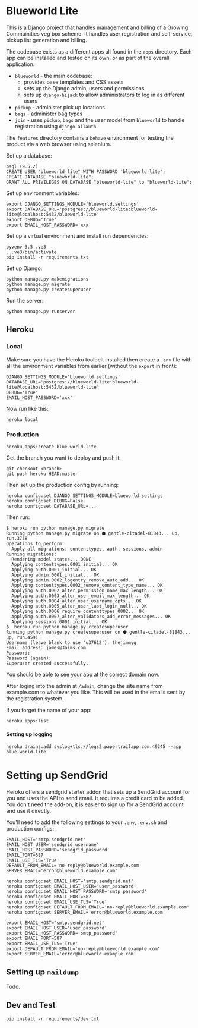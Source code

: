 # Blueworld Lite

This is a Django project that handles management and billing of a Growing
Commuinities veg box scheme. It handles user registration and self-service,
pickup list generation and billing.

The codebase exists as a different apps all found in the `apps` directory. Each app can be installed and tested on its own, or as part of the overall application.

* `blueworld` - the main codebase:
  * provides base templates and CSS assets
  * sets up the Django admin, users and permissions
  * sets up `django-hijack` to allow administrators to log in as different users
* `pickup` - administer pick up locations
* `bags` - administer bag types
* `join` - uses `pickup`, `bags` and the user model from `blueworld` to handle registration using `django-allauth`

The `features` directory contains a `behave` environment for testing the
product via a web browser using selenium.

Set up a database:

```
psql (9.5.2)
CREATE USER "blueworld-lite" WITH PASSWORD 'blueworld-lite';
CREATE DATABASE "blueworld-lite";
GRANT ALL PRIVILEGES ON DATABASE "blueworld-lite" to "blueworld-lite";
```

Set up environment variables:

```
export DJANGO_SETTINGS_MODULE='blueworld.settings'
export DATABASE_URL='postgres://blueworld-lite:blueworld-lite@localhost:5432/blueworld-lite'
export DEBUG='True'
export EMAIL_HOST_PASSWORD='xxx'
```

Set up a virtual environment and install run dependencies:

```
pyvenv-3.5 .ve3
. .ve3/bin/activate
pip install -r requirements.txt
```

Set up Django:

```
python manage.py makemigrations
python manage.py migrate
python manage.py createsuperuser
```

Run the server:

```
python manage.py runserver
```


## Heroku

### Local

Make sure you have the Heroku toolbelt installed then create a `.env` file with all the environment variables from earlier (without the `export` in front):

```
DJANGO_SETTINGS_MODULE='blueworld.settings'
DATABASE_URL='postgres://blueworld-lite:blueworld-lite@localhost:5432/blueworld-lite'
DEBUG='True'
EMAIL_HOST_PASSWORD='xxx'
```

Now run like this:

```
heroku local
```

### Production


```
heroku apps:create blue-world-lite
```

Get the branch you want to deploy and push it:

```
git checkout <branch>
git push heroku HEAD:master
```

Then set up the production config by running:

```
heroku config:set DJANGO_SETTINGS_MODULE=blueworld.settings
heroku config:set DEBUG=False
heroku config:set DATABASE_URL=...
```

Then run:

```
$ heroku run python manage.py migrate
Running python manage.py migrate on ⬢ gentle-citadel-81843... up, run.3758
Operations to perform:
  Apply all migrations: contenttypes, auth, sessions, admin
Running migrations:
  Rendering model states... DONE
  Applying contenttypes.0001_initial... OK
  Applying auth.0001_initial... OK
  Applying admin.0001_initial... OK
  Applying admin.0002_logentry_remove_auto_add... OK
  Applying contenttypes.0002_remove_content_type_name... OK
  Applying auth.0002_alter_permission_name_max_length... OK
  Applying auth.0003_alter_user_email_max_length... OK
  Applying auth.0004_alter_user_username_opts... OK
  Applying auth.0005_alter_user_last_login_null... OK
  Applying auth.0006_require_contenttypes_0002... OK
  Applying auth.0007_alter_validators_add_error_messages... OK
  Applying sessions.0001_initial... OK
$  heroku run python manage.py createsuperuser
Running python manage.py createsuperuser on ⬢ gentle-citadel-81843... up, run.4591
Username (leave blank to use 'u37612'): thejimmyg
Email address: james@3aims.com
Password:
Password (again):
Superuser created successfully.
```

You should be able to see your app at the correct domain now.

After loging into the admin at `/admin`, change the site name from example.com to whatever
you like. This will be used in the emails sent by the registration system.

If you forget the name of your app:

```
heroku apps:list
```

#### Setting up logging

```
heroku drains:add syslog+tls://logs2.papertrailapp.com:49245 --app blue-world-lite
```

# Setting up SendGrid

Heroku offers a sendgrid starter addon that sets up a SendGrid account for you and uses the API to send email. It requires a credit card to be added. You don't need the add-on, it is easier to sign up for a SendGrid account and use it directly.

You'll need to add the following settings to your `.env`, `.env.sh` and production configs:

```
EMAIL_HOST='smtp.sendgrid.net'
EMAIL_HOST_USER='sendgrid_username'
EMAIL_HOST_PASSWORD='sendgrid_password'
EMAIL_PORT=587
EMAIL_USE_TLS='True'
DEFAULT_FROM_EMAIL='no-reply@blueworld.example.com'
SERVER_EMAIL='error@blueworld.example.com'
```

```
heroku config:set EMAIL_HOST='smtp.sendgrid.net'
heroku config:set EMAIL_HOST_USER='user_password'
heroku config:set EMAIL_HOST_PASSWORD='smtp_password'
heroku config:set EMAIL_PORT=587
heroku config:set EMAIL_USE_TLS='True'
heroku config:set DEFAULT_FROM_EMAIL='no-reply@blueworld.example.com'
heroku config:set SERVER_EMAIL='error@blueworld.example.com'
```

```
export EMAIL_HOST='smtp.sendgrid.net'
export EMAIL_HOST_USER='user_password'
export EMAIL_HOST_PASSWORD='smtp_password'
export EMAIL_PORT=587
export EMAIL_USE_TLS='True'
export DEFAULT_FROM_EMAIL='no-reply@blueworld.example.com'
export SERVER_EMAIL='error@blueworld.example.com'
```

## Setting up `maildump`

Todo.

## Dev and Test

```
pip install -r requirements/dev.txt
```

